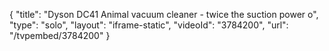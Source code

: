 {
    "title": "Dyson DC41 Animal vacuum cleaner - twice the suction power o",
    "type": "solo",
    "layout": "iframe-static",
    "videoId": "3784200",
    "url": "\/tvpembed\/3784200"
}